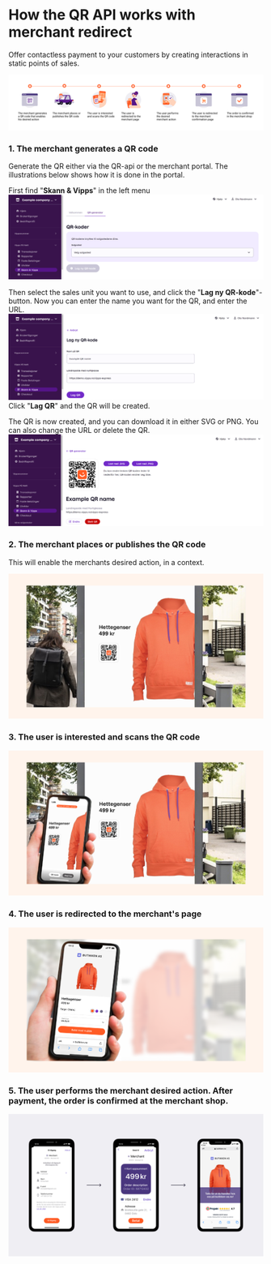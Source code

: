<!-- START_METADATA
---
title: How the QR API works with merchant redirect
sidebar_label: Merchant redirect
sidebar_position: 10
description: How the QR API works with merchant redirect
pagination_next: null
pagination_prev: null
hide_table_of_contents: true
---
END_METADATA -->

# How the QR API works with merchant redirect

Offer contactless payment to your customers by creating interactions in static points of sales.

!["MerchantRedirect QR Flow"](../images/merchant-redirect-qr-flow.svg)

### 1. The merchant generates a QR code  
Generate the QR either via the QR-api or the merchant portal. The illustrations below shows how it is done in the portal.  

First find "**Skann & Vipps**" in the left menu
!["Find Skann & Vipps in the menu"](../images/skann_vipps_qr_gen_1.png)  

Then select the sales unit you want to use, and click the "**Lag ny QR-kode**"-button. Now you can enter the name you want for the QR, and enter the URL.
!["Choose a name and a URL for the QR"](../images/skann_vipps_qr_gen_2.png) Click "**Lag QR**" and the QR will be created.

The QR is now created, and you can download it in either SVG or PNG. You can also change the URL or delete the QR.
!["Download the QR or change the URL"](../images/skann_vipps_qr_gen_3.png)

### 2. The merchant places or publishes the QR code  
This will enable the merchants desired action, in a context.  

!["The merchant places the QR"](../images/skann_vipps_merchant_publish.png)

### 3. The user is interested and scans the QR code  
  
!["The user scans the QR"](../images/skann_vipps_user_scan.png)

### 4. The user is redirected to the merchant's page  
  
!["The user is redirected"](../images/skann_vipps_user_pays.png)

### 5. The user performs the merchant desired action. After payment, the order is confirmed at the merchant shop.
  
!["The user is redirected"](../images/skann_vipps_user_pays_2.png)












